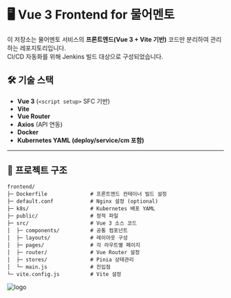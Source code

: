 # 🖥️ Vue 3 Frontend for 물어멘토

이 저장소는 물어멘토 서비스의 **프론트엔드(Vue 3 + Vite 기반)** 코드만 분리하여 관리하는 레포지토리입니다.  
CI/CD 자동화를 위해 Jenkins 빌드 대상으로 구성되었습니다.

## 🛠️ 기술 스택

- **Vue 3** (`<script setup>` SFC 기반)
- **Vite**
- **Vue Router**
- **Axios** (API 연동)
- **Docker**
- **Kubernetes YAML (deploy/service/cm 포함)**

---

## 📂 프로젝트 구조

```
frontend/
├─ Dockerfile              # 프론트엔드 컨테이너 빌드 설정
├─ default.conf            # Nginx 설정 (optional)
├─ k8s/                    # Kubernetes 배포 YAML
├─ public/                 # 정적 파일
├─ src/                    # Vue 3 소스 코드
│  ├─ components/          # 공통 컴포넌트
│  ├─ layouts/             # 레이아웃 구성
│  ├─ pages/               # 각 라우트별 페이지
│  ├─ router/              # Vue Router 설정
│  ├─ stores/              # Pinia 상태관리
│  └─ main.js              # 진입점
└─ vite.config.js          # Vite 설정
```

![logo](https://github.com/user-attachments/assets/a77580c7-c901-423b-aa8f-062063ba06f8)


